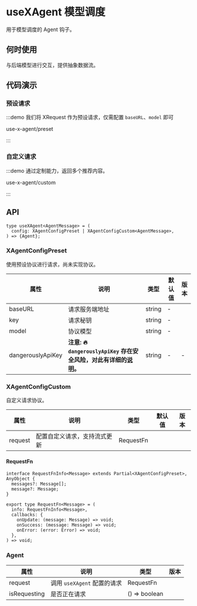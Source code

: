 
# useXAgent 模型调度

用于模型调度的 Agent 钩子。

## 何时使用

与后端模型进行交互，提供抽象数据流。

## 代码演示

### 预设请求

:::demo 我们将 XRequest 作为预设请求，仅需配置 `baseURL`、`model` 即可

use-x-agent/preset

:::

### 自定义请求

:::demo 通过定制能力，返回多个推荐内容。

use-x-agent/custom

:::

## API

```tsx | pure
type useXAgent<AgentMessage> = (
  config: XAgentConfigPreset | XAgentConfigCustom<AgentMessage>,
) => {Agent};
```

### XAgentConfigPreset

使用预设协议进行请求，尚未实现协议。

<!-- todo: add dangerouslyApiKey desc link -->
| 属性 | 说明 | 类型 | 默认值 | 版本 |
| --- | --- | --- | --- | --- |
| baseURL | 请求服务端地址 | string | - |  |
| key | 请求秘钥 | string | - |  |
| model | 协议模型 | string | - |  |
| dangerouslyApiKey | **注意: 🔥 `dangerouslyApiKey` 存在安全风险，对此有详细的[说明](/#)。** | string | - | - |

### XAgentConfigCustom

自定义请求协议。

| 属性    | 说明                         | 类型      | 默认值 | 版本 |
| ------- | ---------------------------- | --------- | ------ | ---- |
| request | 配置自定义请求，支持流式更新 | RequestFn |        |      |

#### RequestFn

```tsx | pure
interface RequestFnInfo<Message> extends Partial<XAgentConfigPreset>, AnyObject {
  messages?: Message[];
  message?: Message;
}

export type RequestFn<Message> = (
  info: RequestFnInfo<Message>,
  callbacks: {
    onUpdate: (message: Message) => void;
    onSuccess: (message: Message) => void;
    onError: (error: Error) => void;
  },
) => void;
```

### Agent

| 属性         | 说明                        | 类型          | 版本 |
| ------------ | --------------------------- | ------------- | ---- |
| request      | 调用 `useXAgent` 配置的请求 | RequestFn     |      |
| isRequesting | 是否正在请求                | () => boolean |      |
